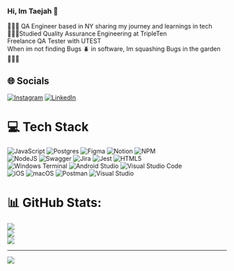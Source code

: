 ### Hi, Im Taejah  👋

👩🏾‍💻 QA Engineer based in NY sharing my journey and learnings in tech<br/>
👩🏽‍🏫Studied Quality Assurance Engineering at TripleTen<br/>
Freelance QA Tester with UTEST<br/>
When im not finding Bugs 🪲 in software, Im squashing Bugs in the garden 👩🏾‍🌾 <br/>







## 🌐 Socials
[![Instagram](https://img.shields.io/badge/Instagram-%23E4405F.svg?logo=Instagram&logoColor=white)](https://instagram.com/qawithtae) [![LinkedIn](https://img.shields.io/badge/LinkedIn-%230077B5.svg?logo=linkedin&logoColor=white)](https://linkedin.com/in/TaejahBevelle) 

# 💻 Tech Stack
![JavaScript](https://img.shields.io/badge/javascript-%23323330.svg?style=for-the-badge&logo=javascript&logoColor=%23F7DF1E) ![Postgres](https://img.shields.io/badge/postgres-%23316192.svg?style=for-the-badge&logo=postgresql&logoColor=white) ![Figma](https://img.shields.io/badge/figma-%23F24E1E.svg?style=for-the-badge&logo=figma&logoColor=white) ![Notion](https://img.shields.io/badge/Notion-%23000000.svg?style=for-the-badge&logo=notion&logoColor=white) ![NPM](https://img.shields.io/badge/NPM-%23CB3837.svg?style=for-the-badge&logo=npm&logoColor=white)<br/> ![NodeJS](https://img.shields.io/badge/node.js-6DA55F?style=for-the-badge&logo=node.js&logoColor=white) ![Swagger](https://img.shields.io/badge/-Swagger-%23Clojure?style=for-the-badge&logo=swagger&logoColor=white) ![Jira](https://img.shields.io/badge/jira-%230A0FFF.svg?style=for-the-badge&logo=jira&logoColor=white) ![Jest](https://img.shields.io/badge/-jest-%23C21325?style=for-the-badge&logo=jest&logoColor=white) ![HTML5](https://img.shields.io/badge/html5-%23E34F26.svg?style=for-the-badge&logo=html5&logoColor=white)<br/> ![Windows Terminal](https://img.shields.io/badge/Windows%20Terminal-%234D4D4D.svg?style=for-the-badge&logo=windows-terminal&logoColor=white) ![Android Studio](https://img.shields.io/badge/android%20studio-346ac1?style=for-the-badge&logo=android%20studio&logoColor=white) ![Visual Studio Code](https://img.shields.io/badge/Visual%20Studio%20Code-0078d7.svg?style=for-the-badge&logo=visual-studio-code&logoColor=white)<br/> ![iOS](https://img.shields.io/badge/iOS-000000?style=for-the-badge&logo=ios&logoColor=white) ![macOS](https://img.shields.io/badge/mac%20os-000000?style=for-the-badge&logo=macos&logoColor=F0F0F0) ![Postman](https://img.shields.io/badge/Postman-FF6C37?style=for-the-badge&logo=postman&logoColor=white) ![Visual Studio](https://img.shields.io/badge/Visual%20Studio-5C2D91.svg?style=for-the-badge&logo=visual-studio&logoColor=white)

# 📊 GitHub Stats:
![](https://github-readme-stats.vercel.app/api?username=TaejahBevelle&theme=radical&hide_border=false&include_all_commits=false&count_private=false)<br/>
![](https://github-readme-streak-stats.herokuapp.com/?user=TaejahBevelle&theme=radical&hide_border=false)<br/>
![](https://github-readme-stats.vercel.app/api/top-langs/?username=TaejahBevelle&theme=radical&hide_border=false&include_all_commits=false&count_private=false&layout=compact)

---
[![](https://visitcount.itsvg.in/api?id=TaejahBevelle&icon=0&color=0)](https://visitcount.itsvg.in)

<!-- Proudly created with GPRM ( https://gprm.itsvg.in ) -->
